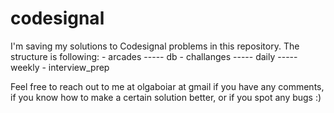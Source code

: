 # codesignal
I'm saving my solutions to Codesignal problems in this repository.
The structure is following:
    - arcades
    ----- db
    - challanges
    ----- daily
    ----- weekly
    - interview_prep

Feel free to reach out to me at olgaboiar at gmail if you have any comments, if you know how to make a certain solution better, or if you spot any bugs :)